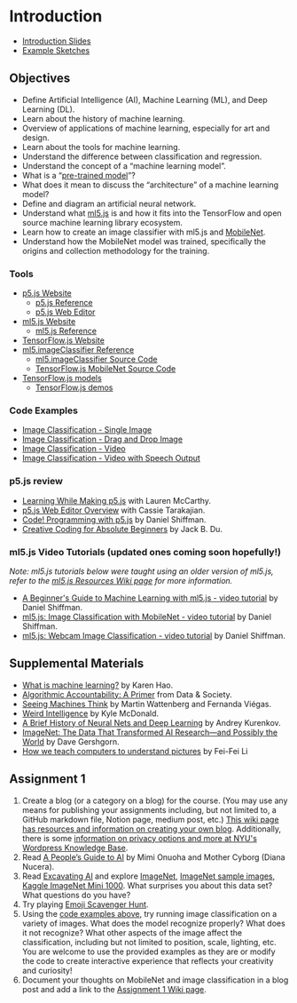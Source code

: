 # Introduction

- [Introduction Slides](https://docs.google.com/presentation/d/1SmQ__RbL81uQZLVJvSLe8VBZSFhi5Pzm27JhzMnd55w/edit?usp=sharing)
- [Example Sketches](https://editor.p5js.org/ima_ml/collections/TwoOZGAuw)

## Objectives

- Define Artificial Intelligence (AI), Machine Learning (ML), and Deep Learning (DL).
- Learn about the history of machine learning.
- Overview of applications of machine learning, especially for art and design.
- Learn about the tools for machine learning.
- Understand the difference between classification and regression.
- Understand the concept of a “machine learning model”.
- What is a “[pre-trained model](https://docs.ml5js.org/#/learn/ml5-glossary?id=pretrained-model)”?
- What does it mean to discuss the “architecture” of a machine learning model?
- Define and diagram an artificial neural network.
- Understand what [ml5.js](https://ml5js.org/about/) is and how it fits into the TensorFlow and open source machine learning library ecosystem.
- Learn how to create an image classifier with ml5.js and [MobileNet](https://docs.ml5js.org/#/learn/ml5-glossary?id=mobilenet).
- Understand how the MobileNet model was trained, specifically the origins and collection methodology for the training.

### Tools

- [p5.js Website](https://p5js.org)
  - [p5.js Reference](https://p5js.org/reference/)
  - [p5.js Web Editor](https://editor.p5js.org)
- [ml5.js Website](https://ml5js.org)
  - [ml5.js Reference](https://docs.ml5js.org/#/reference/overview)
- [TensorFlow.js Website](https://www.tensorflow.org/js)
- [ml5.imageClassifier Reference](https://docs.ml5js.org/#/reference/image-classifier)
  - [ml5.imageClassifier Source Code](https://github.com/ml5js/ml5-next-gen/tree/main/src/ImageClassifier)
  - [TensorFlow.js MobileNet Source Code](https://github.com/tensorflow/tfjs-models/tree/master/mobilenet)
- [TensorFlow.js models](https://www.tensorflow.org/js/models)
  - [TensorFlow.js demos](https://www.tensorflow.org/js/demos)

### Code Examples

- [Image Classification - Single Image](https://editor.p5js.org/ima_ml/sketches/kt1tm9u8wL)
- [Image Classification - Drag and Drop Image](https://editor.p5js.org/ima_ml/sketches/xlQCdIZGl)
- [Image Classification - Video](https://editor.p5js.org/ima_ml/sketches/attFrN2bk)
- [Image Classification - Video with Speech Output](https://editor.p5js.org/ima_ml/sketches/sjIgLgtig)

### p5.js review

- [Learning While Making p5.js](https://youtu.be/1k3X4DLDHdc) with Lauren McCarthy.
- [p5.js Web Editor Overview](https://youtu.be/x1rJJRVTpAI) with Cassie Tarakajian.
- [Code! Programming with p5.js](https://www.youtube.com/playlist?list=PLRqwX-V7Uu6Zy51Q-x9tMWIv9cueOFTFA) by Daniel Shiffman.
- [Creative Coding for Absolute Beginners](https://www.youtube.com/playlist?list=PLUbmjnHkwarjjudjj2dclvClnL5ngpDze) by Jack B. Du.

### ml5.js Video Tutorials (updated ones coming soon hopefully!)

_Note: ml5.js tutorials below were taught using an older version of ml5.js, refer to the [ml5.js Resources Wiki page](https://github.com/ml5js/Intro-ML-Arts-IMA-F24/wiki/ml5.js-Resources#ml5js-10-resources) for more information._

- [A Beginner's Guide to Machine Learning with ml5.js - video tutorial](https://thecodingtrain.com/tracks/ml5js-beginners-guide/ml5/0-introduction/1-introduction) by Daniel Shiffman.
- [ml5.js: Image Classification with MobileNet - video tutorial](https://thecodingtrain.com/tracks/ml5js-beginners-guide/ml5/1-classification/1-image-classification) by Daniel Shiffman.
- [ml5.js: Webcam Image Classification - video tutorial](https://thecodingtrain.com/tracks/ml5js-beginners-guide/ml5/1-classification/2-webcam-classification) by Daniel Shiffman.

## Supplemental Materials

- [What is machine learning?](https://www.technologyreview.com/s/612437/what-is-machine-learning-we-drew-you-another-flowchart/) by Karen Hao.
- [Algorithmic Accountability: A Primer](https://datasociety.net/wp-content/uploads/2018/04/Data_Society_Algorithmic_Accountability_Primer_FINAL-4.pdf) from Data & Society.
- [Seeing Machines Think](https://youtu.be/ugkfmHBW74Q) by Martin Wattenberg and Fernanda Viégas.
- [Weird Intelligence](https://vimeo.com/304110435) by Kyle McDonald.
- [A Brief History of Neural Nets and Deep Learning](http://www.andreykurenkov.com/writing/a-brief-history-of-neural-nets-and-deep-learning/) by Andrey Kurenkov.
- [ImageNet: The Data That Transformed AI Research—and Possibly the World](https://qz.com/1034972/the-data-that-changed-the-direction-of-ai-research-and-possibly-the-world/) by Dave Gershgorn.
- [How we teach computers to understand pictures](https://www.youtube.com/watch?v=40riCqvRoMs) by Fei-Fei Li

## Assignment 1

1. Create a blog (or a category on a blog) for the course. (You may use any means for publishing your assignments including, but not limited to, a GitHub markdown file, Notion page, medium post, etc.) [This wiki page has resources and information on creating your own blog](https://github.com/ml5js/Intro-ML-Arts-IMA-F24/wiki/Documentation-Blog-Resources). Additionally, there is some [information on privacy options and more at NYU's Wordpress Knowledge Base](https://wp.nyu.edu/knowledge/).
2. Read [A People’s Guide to AI](https://alliedmedia.org/wp-content/uploads/2020/09/peoples-guide-ai.pdf) by Mimi Onuoha and Mother Cyborg (Diana Nucera).
3. Read [Excavating AI](https://excavating.ai/) and explore [ImageNet](http://image-net.org/index), [ImageNet sample images](https://github.com/EliSchwartz/imagenet-sample-images/blob/master/gallery.md), [Kaggle ImageNet Mini 1000](https://www.kaggle.com/datasets/ifigotin/imagenetmini-1000). What surprises you about this data set? What questions do you have?
4. Try playing [Emoji Scavenger Hunt](https://emojiscavengerhunt.withgoogle.com/).
5. Using the [code examples above](#code-examples), try running image classification on a variety of images. What does the model recognize properly? What does it not recognize? What other aspects of the image affect the classification, including but not limited to position, scale, lighting, etc. You are welcome to use the provided examples as they are or modify the code to create interactive experience that reflects your creativity and curiosity!
6. Document your thoughts on MobileNet and image classification in a blog post and add a link to the [Assignment 1 Wiki page](https://github.com/ml5js/Intro-ML-Arts-IMA-F24/wiki/Assignment-1).
